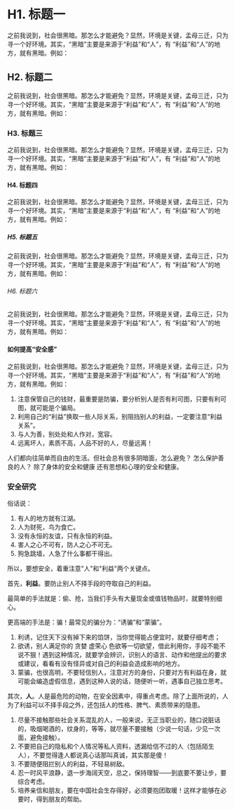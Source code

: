 # H1. 标题一
之前我说到，社会很黑暗。那怎么才能避免？显然，环境是关键，孟母三迁，只为寻一个好环境。其实，“黑暗”主要是来源于“利益”和“人”，有 “利益”和“人”的地方，就有黑暗。例如：
## H2. 标题二
之前我说到，社会很黑暗。那怎么才能避免？显然，环境是关键，孟母三迁，只为寻一个好环境。其实，“黑暗”主要是来源于“利益”和“人”，有 “利益”和“人”的地方，就有黑暗。例如：
### H3. 标题三
之前我说到，社会很黑暗。那怎么才能避免？显然，环境是关键，孟母三迁，只为寻一个好环境。其实，“黑暗”主要是来源于“利益”和“人”，有 “利益”和“人”的地方，就有黑暗。例如：
#### H4. 标题四
之前我说到，社会很黑暗。那怎么才能避免？显然，环境是关键，孟母三迁，只为寻一个好环境。其实，“黑暗”主要是来源于“利益”和“人”，有 “利益”和“人”的地方，就有黑暗。例如：
##### H5. 标题五
之前我说到，社会很黑暗。那怎么才能避免？显然，环境是关键，孟母三迁，只为寻一个好环境。其实，“黑暗”主要是来源于“利益”和“人”，有 “利益”和“人”的地方，就有黑暗。例如：
###### H6. 标题六

之前我说到，社会很黑暗。那怎么才能避免？显然，环境是关键，孟母三迁，只为寻一个好环境。其实，“黑暗”主要是来源于“利益”和“人”，有 “利益”和“人”的地方，就有黑暗。例如：


#### 如何提高“安全感”

之前我说到，社会很黑暗。那怎么才能避免？显然，环境是关键，孟母三迁，只为寻一个好环境。其实，“黑暗”主要是来源于“利益”和“人”，有 “利益”和“人”的地方，就有黑暗。例如：

1. 注意保管自己的钱财，最重要是防骗，要分析别人是否有利可图，只要有利可图，就可能是个骗局。
2. 利用自己的“利益”换取一些人际关系，别阻挡别人的利益，一定要注意“利益关系”。
3. 与人为善，别处处和人作对，宽容。
4. 远离坏人，素质不高，人品不好的人，尽量远离！

人们都向往简单而自由的生活。但社会总有很多阴暗面，怎么避免？ 怎么保护善良的人？ 除了身体的安全和健康 还有思想和心理的安全和健康。

### 安全研究
俗话说： 

1. 有人的地方就有江湖。 
2. 人为财死，鸟为食亡。 
3. 没有永恒的友谊，只有永恒的利益。 
4. 害人之心不可有，防人之心不可无。 
5. 狗急跳墙，人急了什么事都干得出。 

所以，要想安全，着重注意"人"和"利益"两个关键点。

首先，__利益__。要防止别人不择手段的夺取自己的利益。

最简单的手法就是：偷、抢，当我们手头有大量现金或值钱物品时，就要特别细心。

更高端的手法是：骗！最常见的骗分为：“诱骗”和“蒙骗”。

1. 利诱，记住天下没有掉下来的馅饼，当你觉得能占便宜时，就要仔细考虑；
2. 欲诱，别人满足你的 贪婪 虚荣心 色欲等一切欲望，借此利用你，手段不能不说不狠！遇到这种情况，就要学会辨识，识别人的语言、动作和他提出的要求或建议，看看有没有怪异或对自己的利益会造成影响的地方。
3. 蒙骗，也很高明，不要轻信别人，注意对方的身份，只要对方有利益在身，就可能会编造虚假信息，遇到这种人说的话，随便听一听，遇事自己独立思考。 

其次，__人__。人是最危险的动物，在安全因素中，得重点考虑。除了上面所说的，人为了利益可以不择手段之外，还包括人的性格、脾气、素质带来的隐患。

1. 尽量不接触那些社会关系混乱的人，一般来说，无正当职业的，随口说脏话的，吸烟喝酒的，纹身的，等等，就尽量不要接触（少说一句话，少见一次面，避免接触）。
2. 不要把自己的隐私和个人情况等私人资料，透漏给信不过的人（包括陌生人），不要觉得逢人都说真心话那叫真诚，其实那是傻！
3. 不要随便阻拦别人的利益，不轻易树敌。
4. 忍一时风平浪静，退一步海阔天空，总之，保持理智——到底要不要让步，要综合考虑。
5. 培养亲信和朋友，要在中国社会生存得好，必须要抱团取暖！这样才能够在必要时，得到朋友的帮助。
